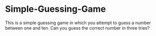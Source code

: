 # Simple-Guessing-Game
This is a simple guessing game in which you attempt to guess a number between one and ten. Can you guess the correct number in three tries?
